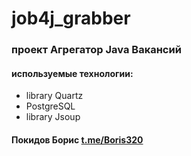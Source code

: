 <h1>job4j_grabber</h1>
<h3>проект Агрегатор Java Вакансий</h3>
<h4>используемые технологии:</h4>
<ul>
<li>library Quartz</li>
<li>PostgreSQL</li>
<li>library Jsoup</li>
</ul>
<h4>Покидов Борис <a href="http://t.me/Boris320">t.me/Boris320</a></h4>
